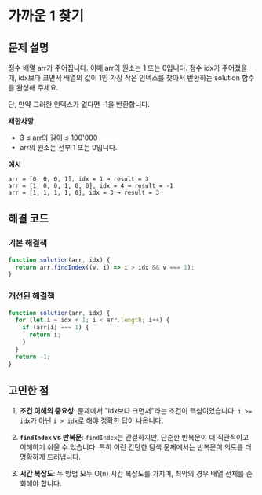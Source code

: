 # 가까운 1 찾기

## 문제 설명

정수 배열 arr가 주어집니다. 이때 arr의 원소는 1 또는 0입니다. 정수 idx가 주어졌을 때, idx보다 크면서 배열의 값이 1인 가장 작은 인덱스를 찾아서 반환하는 solution 함수를 완성해 주세요.

단, 만약 그러한 인덱스가 없다면 -1을 반환합니다.

**제한사항**

- 3 ≤ arr의 길이 ≤ 100'000
- arr의 원소는 전부 1 또는 0입니다.

**예시**

```
arr = [0, 0, 0, 1], idx = 1 → result = 3
arr = [1, 0, 0, 1, 0, 0], idx = 4 → result = -1
arr = [1, 1, 1, 1, 0], idx = 3 → result = 3
```

## 해결 코드

### 기본 해결책

```javascript
function solution(arr, idx) {
  return arr.findIndex((v, i) => i > idx && v === 1);
}
```

### 개선된 해결책

```javascript
function solution(arr, idx) {
  for (let i = idx + 1; i < arr.length; i++) {
    if (arr[i] === 1) {
      return i;
    }
  }
  return -1;
}
```

## 고민한 점

1. **조건 이해의 중요성**: 문제에서 "idx보다 크면서"라는 조건이 핵심이었습니다. `i >= idx`가 아닌 `i > idx`로 해야 정확한 답이 나옵니다.

2. **`findIndex` vs 반복문**: `findIndex`는 간결하지만, 단순한 반복문이 더 직관적이고 이해하기 쉬울 수 있습니다. 특히 이런 간단한 탐색 문제에서는 반복문이 의도를 더 명확하게 드러냅니다.

3. **시간 복잡도**: 두 방법 모두 O(n) 시간 복잡도를 가지며, 최악의 경우 배열 전체를 순회해야 합니다.

